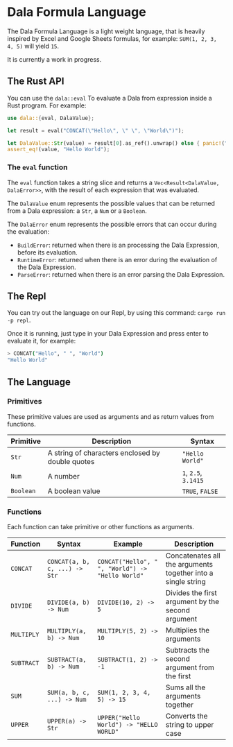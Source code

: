 # Dala Formula Language

The Dala Formula Language is a light weight language, that is heavily inspired by Excel and Google Sheets formulas, for example: `SUM(1, 2, 3, 4, 5)` will yield `15`.

It is currently a work in progress.

## The Rust API

You can use the `dala::eval` To evaluate a Dala from expression inside a Rust program. For example:

```rs
use dala::{eval, DalaValue};

let result = eval("CONCAT(\"Hello\", \" \", \"World\")");

let DalaValue::Str(value) = result[0].as_ref().unwrap() else { panic!("Not a string") };
assert_eq!(value, "Hello World");
```

### The `eval` function

The `eval` function takes a string slice and returns a `Vec<Result<DalaValue, DalaError>>`, with the result of each expression that was evaluated.

The `DalaValue` enum represents the possible values that can be returned from a Dala expression: a `Str`, a `Num` or a `Boolean`.

The `DalaError` enum represents the possible errors that can occur during the evaluation:

- `BuildError`: returned when there is an processing the Dala Expression, before its evaluation.
- `RuntimeError`: returned when there is an error during the evaluation of the Dala Expression.
- `ParseError`: returned when there is an error parsing the Dala Expression.

## The Repl

You can try out the language on our Repl, by using this command: `cargo run -p repl`.

Once it is running, just type in your Dala Expression and press enter to evaluate it, for example:

```sh
> CONCAT("Hello", " ", "World")
"Hello World"
```

## The Language

### Primitives

These primitive values are used as arguments and as return values from functions.

| Primitive | Description                                      | Syntax               |
| --------- | ------------------------------------------------ | -------------------- |
| `Str`     | A string of characters enclosed by double quotes | `"Hello World"`      |
| `Num`     | A number                                         | `1`, `2.5`, `3.1415` |
| `Boolean` | A boolean value                                  | `TRUE`, `FALSE`      |

### Functions

Each function can take primitive or other functions as arguments.

| Function   | Syntax                        | Example                                          | Description                                                  |
| ---------- | ----------------------------- | ------------------------------------------------ | ------------------------------------------------------------ |
| `CONCAT`   | `CONCAT(a, b, c, ...) -> Str` | `CONCAT("Hello", " ", "World") -> "Hello World"` | Concatenates all the arguments together into a single string |
| `DIVIDE`   | `DIVIDE(a, b) -> Num`         | `DIVIDE(10, 2) -> 5`                             | Divides the first argument by the second argument            |
| `MULTIPLY` | `MULTIPLY(a, b) -> Num`       | `MULTIPLY(5, 2) -> 10`                           | Multiplies the arguments                                     |
| `SUBTRACT` | `SUBTRACT(a, b) -> Num`       | `SUBTRACT(1, 2) -> -1`                           | Subtracts the second argument from the first                 |
| `SUM`      | `SUM(a, b, c, ...) -> Num`    | `SUM(1, 2, 3, 4, 5) -> 15`                       | Sums all the arguments together                              |
| `UPPER`    | `UPPER(a) -> Str`             | `UPPER("Hello World") -> "HELLO WORLD"`          | Converts the string to upper case                            |
